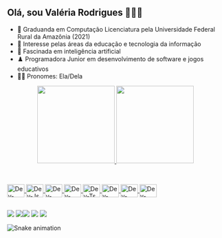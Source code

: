 ## Olá, sou Valéria Rodrigues 👩🏽‍💻

- 🚀 Graduanda em Computação Licenciatura pela Universidade Federal Rural da Amazônia (2021)
- 🔭 Interesse pelas áreas da educação e tecnologia da informação
- 🧠 Fascinada em inteligência artificial
- ♟️ Programadora Junior em desenvolvimento de software e jogos educativos
- 🏳️‍🌈 Pronomes: Ela/Dela

<div align="center">
<a href="https://github.com/vRodrigues22">
<img height="180em" src="https://github-readme-stats.vercel.app/api?username=vRodrigues22&show_icons=true&theme=dracula&include_all_commits=true&count_private=true"/>
<img height="180em" src="https://github-readme-stats.vercel.app/api/top-langs/?username=vRodrigues22&layout=compact&langs_count=7&theme=dracula"/>
</div>
  
##

<div style="display: inline_block"><br>
<img align="center" alt="Dev-CSS" height="30" width="40" <img src="https://cdn.jsdelivr.net/gh/devicons/devicon@latest/icons/typescript/typescript-original.svg">
<img align="center" alt="Dev-Js" height="30" width="40" <img src="https://cdn.jsdelivr.net/gh/devicons/devicon@latest/icons/javascript/javascript-original.svg">
<img align="center" alt="Dev-React" height="30" width="40" <img src="https://cdn.jsdelivr.net/gh/devicons/devicon@latest/icons/python/python-original.svg">
<img align="center" alt="Dev-HTML" height="30" width="40" <img src="https://cdn.jsdelivr.net/gh/devicons/devicon@latest/icons/godot/godot-original.svg">
<img align="center" alt="Dev-Ts" height="30" width="40" <img src="https://cdn.jsdelivr.net/gh/devicons/devicon@latest/icons/mysql/mysql-original.svg">
<img align="center" alt="Dev-CSS" height="30" width="40" <img src="https://cdn.jsdelivr.net/gh/devicons/devicon@latest/icons/django/django-plain.svg">
<img align="center" alt="Dev-HTML" height="30" width="40" <img src="https://cdn.jsdelivr.net/gh/devicons/devicon@latest/icons/visualstudio/visualstudio-original.svg">
<img align="center" alt="Dev-HTML" height="30" width="40" <img src="https://cdn.jsdelivr.net/gh/devicons/devicon@latest/icons/androidstudio/androidstudio-original.svg">
</div>
  
##
<!-- Editar links das redes sociais-->

<div>
<a href="www.youtube.com/@valeriarodrigues006" target="_blank"><img src="https://img.shields.io/badge/YouTube-FF0000?style=for-the-badge&logo=youtube&logoColor=white" target="_blanck"></a>
<a href="instagram.com/lela.0rodrigues?igshid=OGQ5ZDc2ODk2ZA==" target="_blank"><img src="https://img.shields.io/badge/-Instagram-%23E4405F?style=for-the-badge&logo=instagram&logoColor=white"target="_blank></a>
<a href = "mailto:valeriaorodrigues06@gmail.com"><img src="https://img.shields.io/badge/-Gmail-%23333?style=for-the-badge&logo=gmail&logoColor=white" target="_blank"></a>
<a href="www.linkedin.com/in/valéria-oliveira-rodrigues-509309187" target="_blank"><img src="https://img.shields.io/badge/-LinkedIn-%230077B5?style=for-the-badge&logo=linkedin&logoColor=white" target="_blank"></a>
<a href="https://gitlab.com/vRodrigues22" target="_blank"><img src="https://img.shields.io/badge/GitLab-330F63?style=for-the-badge&logo=gitlab&logoColor=white" target="_blank"></a>

![Snake animation](https://github.com/vRodrigues22/vRodrigues22/blob/output/github-contribution-grid-snake.svg)
</div>



                                                        
                                                       
